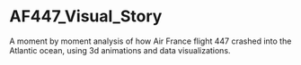 # AF447_Visual_Story
A moment by moment analysis of how Air France flight 447 crashed into the Atlantic ocean, using 3d animations and data visualizations. 
